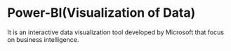 # Power-BI(Visualization of Data)
It is an interactive data visualization tool developed by Microsoft that focus on business intelligence. 
